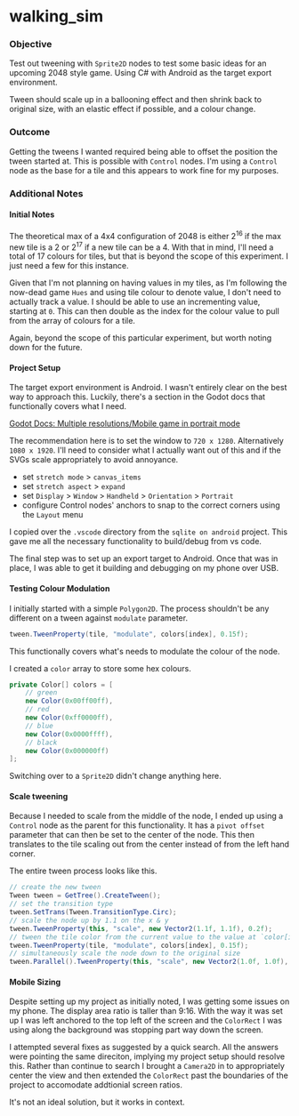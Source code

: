 # walking_sim

### Objective

Test out tweening with `Sprite2D` nodes to test some basic ideas for an upcoming 2048 style game. Using C# with Android as the target export environment.

Tween should scale up in a ballooning effect and then shrink back to original size, with an elastic effect if possible, and a colour change.

### Outcome

Getting the tweens I wanted required being able to offset the position the tween started at. This is possible with `Control` nodes. I'm using a `Control` node as the base for a tile and this appears to work fine for my purposes.

### Additional Notes

#### Initial Notes

The theoretical max of a 4x4 configuration of 2048 is either 2<sup>16</sup> if the max new tile is a 2 or 2<sup>17</sup> if a new tile can be a 4. With that in mind, I'll need a total of 17 colours for tiles, but that is beyond the scope of this experiment. I just need a few for this instance.

Given that I'm not planning on having values in my tiles, as I'm following the now-dead game `Hues` and using tile colour to denote value, I don't need to actually track a value. I should be able to use an incrementing value, starting at `0`. This can then double as the index for the colour value to pull from the array of colours for a tile.

Again, beyond the scope of this particular experiment, but worth noting down for the future.

#### Project Setup

The target export environment is Android. I wasn't entirely clear on the best way to approach this. Luckily, there's a section in the Godot docs that functionally covers what I need.

[Godot Docs: Multiple resolutions/Mobile game in portrait mode](https://docs.godotengine.org/en/stable/tutorials/rendering/multiple_resolutions.html#mobile-game-in-portrait-mode)

The recommendation here is to set the window to `720 x 1280`. Alternatively `1080 x 1920`. I'll need to consider what I actually want out of this and if the SVGs scale appropriately to avoid annoyance.

* set `stretch mode` > `canvas_items`
* set `stretch aspect` > `expand`
* set `Display` > `Window` > `Handheld` > `Orientation` > `Portrait`
* configure Control nodes' anchors to snap to the correct corners using the `Layout` menu

I copied over the `.vscode` directory from the `sqlite on android` project. This gave me all the necessary functionality to build/debug from vs code.

The final step was to set up an export target to Android. Once that was in place, I was able to get it building and debugging on my phone over USB.

#### Testing Colour Modulation

I initially started with a simple `Polygon2D`. The process shouldn't be any different on a tween against `modulate` parameter.

```cs
tween.TweenProperty(tile, "modulate", colors[index], 0.15f);
```

This functionally covers what's needs to modulate the colour of the node.

I created a `color` array to store some hex colours.

```cs
private Color[] colors = [
	// green
	new Color(0x00ff00ff),
	// red
	new Color(0xff0000ff),
	// blue
	new Color(0x0000ffff),
	// black
	new Color(0x000000ff)
];
```

Switching over to a `Sprite2D` didn't change anything here.

#### Scale tweening

Because I needed to scale from the middle of the node, I ended up using a `Control` node as the parent for this functionality. It has a `pivot offset` parameter that can then be set to the center of the node. This then translates to the tile scaling out from the center instead of from the left hand corner.

The entire tween process looks like this.

```cs
// create the new tween
Tween tween = GetTree().CreateTween();
// set the transition type
tween.SetTrans(Tween.TransitionType.Circ);
// scale the node up by 1.1 on the x & y
tween.TweenProperty(this, "scale", new Vector2(1.1f, 1.1f), 0.2f);
// tween the tile color from the current value to the value at `color[index]`
tween.TweenProperty(tile, "modulate", colors[index], 0.15f);
// simultaneously scale the node down to the original size
tween.Parallel().TweenProperty(this, "scale", new Vector2(1.0f, 1.0f), 0.15f);
```

#### Mobile Sizing

Despite setting up my project as initially noted, I was getting some issues on my phone. The display area ratio is taller than 9:16. With the way it was set up I was left anchored to the top left of the screen and the `ColorRect` I was using along the background was stopping part way down the screen.

I attempted several fixes as suggested by a quick search. All the answers were pointing the same direciton, implying my project setup should resolve this. Rather than continue to search I brought a `Camera2D` in to appropriately center the view and then extended the `ColorRect` past the boundaries of the project to accomodate addtionial screen ratios.

It's not an ideal solution, but it works in context.
